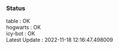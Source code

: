 ### Status


table : OK  
hogwarts : OK  
icy-bot : OK  
Latest Update : 2022-11-18 12:16:47.498009
